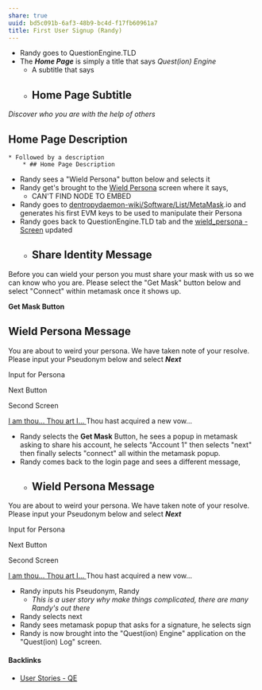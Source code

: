```yaml
---
share: true
uuid: bd5c091b-6af3-48b9-bc4d-f17fb60961a7
title: First User Signup (Randy)
---
```

* Randy goes to QuestionEngine.TLD
* The ***Home Page*** is simply a title that says *Quest(ion) Engine*
	* A subtitle that says 
	* ## Home Page Subtitle

*Discover who you are with the help of others*

## Home Page Description

	* Followed by a description
		* ## Home Page Description

* Randy sees a "Wield Persona" button below and selects it
* Randy get's brought to the [Wield Persona](/b3533689-04f1-4549-9dee-6def145cfcc2) screen where it says, 
	* CAN'T FIND NODE TO EMBED
* Randy goes to [dentropydaemon-wiki/Software/List/MetaMask](/dentropydaemon-wiki/Software/List/MetaMask).io and generates his first EVM keys to be used to manipulate their Persona
* Randy goes back to QuestionEngine.TLD tab and the [wield_persona - Screen](/b3533689-04f1-4549-9dee-6def145cfcc2) updated
	* ## Share Identity Message

Before you can wield your person you must share your mask with us so we can know who you are. Please select the "Get Mask" button below and select "Connect" within metamask once it shows up.

**Get Mask Button**

## Wield Persona Message

You are about to weird your persona. We have taken note of your resolve. Please input your Pseudonym below and select ***Next***

Input for Persona

Next Button

Second Screen

[I am thou... Thou art I... ](https://megamitensei.fandom.com/wiki/I_am_thou)
Thou hast acquired a new vow...

* Randy selects the **Get Mask** Button, he sees a popup in metamask asking to share his account, he selects "Account 1" then selects "next" then finally selects "connect" all within the metamask popup.
* Randy comes back to the login page and sees a different message,
	* ## Wield Persona Message

You are about to weird your persona. We have taken note of your resolve. Please input your Pseudonym below and select ***Next***

Input for Persona

Next Button

Second Screen

[I am thou... Thou art I... ](https://megamitensei.fandom.com/wiki/I_am_thou)
Thou hast acquired a new vow...

* Randy inputs his Pseudonym, Randy
	* *This is a user story why make things complicated, there are many Randy's out there*
* Randy selects next
* Randy sees metamask popup that asks for a signature, he selects sign
* Randy is now brought into the "Quest(ion) Engine" application on the "Quest(ion) Log" screen.

#### Backlinks

* [User Stories - QE](/f137b314-579f-42ab-8be5-1c72bf9ebcd9)